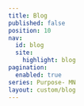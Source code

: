 ```yaml
---
title: Blog
published: false
position: 10
nav:
  id: blog
  site:
    highlight: blog
pagination:
  enabled: true
series: Purpose- MN
layout: custom/blog
---
```


